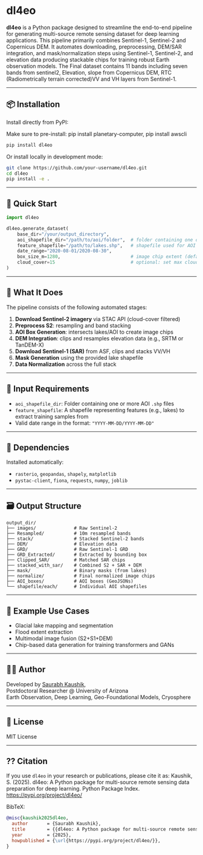 # dl4eo

**dl4eo** is a Python package designed to streamline the end-to-end pipeline for generating multi-source remote sensing dataset for deep learning applications. This pipeline primarily combines  Sentinel-1, Sentinel-2 and Copernicus DEM. It automates downloading, preprocessing, DEM/SAR integration, and mask/normalization steps using Sentinel-1, Sentinel-2, and elevation data producing stackable chips for training robust Earth observation models. The Final dataset contains 11 bands including seven bands from sentinel2, Elevation, slope from Copernicus DEM, RTC (Radiometrically terrain corrected)VV and VH layers from Sentinel-1.

---

## 📦 Installation

Install directly from PyPI:

Make sure to pre-install: pip install planetary-computer, pip install awscli



```bash
pip install dl4eo
```

Or install locally in development mode:

```bash
git clone https://github.com/your-username/dl4eo.git
cd dl4eo
pip install -e .
```

---

## 🚀 Quick Start

```python
import dl4eo

dl4eo.generate_dataset(
    base_dir="/your/output_directory",
    aoi_shapefile_dir="/path/to/aoi/folder",  # folder containing one or more AOI shapefiles
    feature_shapefile="/path/to/lakes.shp",   # shapefile used for AOI box creation & visualization
    date_range="2020-08-01/2020-08-30",
    box_size_m=1280,                          # image chip extent (default = 2560)
    cloud_cover=15                            # optional: set max cloud cover % (default = 20)
)
```

---

## 🧠 What It Does

The pipeline consists of the following automated stages:

1. **Download Sentinel-2 imagery** via STAC API (cloud-cover filtered)
2. **Preprocess S2**: resampling and band stacking
3. **AOI Box Generation**: intersects lakes/AOI to create image chips
4. **DEM Integration**: clips and resamples elevation data (e.g., SRTM or TanDEM-X)
5. **Download Sentinel-1 (SAR)** from ASF, clips and stacks VV/VH
6. **Mask Generation** using the provided lake shapefile
7. **Data Normalization** across the full stack

---

## 📂 Input Requirements

- `aoi_shapefile_dir`: Folder containing one or more AOI `.shp` files
- `feature_shapefile`: A shapefile representing features (e.g., lakes) to extract training samples from
- Valid date range in the format: `"YYYY-MM-DD/YYYY-MM-DD"`

---

## 🧰 Dependencies

Installed automatically:
- `rasterio`, `geopandas`, `shapely`, `matplotlib`
- `pystac-client`, `fiona`, `requests`, `numpy`, `joblib`

---

## 🗃 Output Structure

```
output_dir/
├── images/              # Raw Sentinel-2
├── Resampled/           # 10m resampled bands
├── stack/               # Stacked Sentinel-2 bands
├── DEM/                 # Elevation data
├── GRD/                 # Raw Sentinel-1 GRD
├── GRD_Extracted/       # Extracted by bounding box
├── Clipped_SAR/         # Matched SAR chips
├── stacked_with_sar/    # Combined S2 + SAR + DEM
├── mask/                # Binary masks (from lakes)
├── normalize/           # Final normalized image chips
├── AOI_boxes/           # AOI boxes (GeoJSONs)
└── shapefile/each/      # Individual AOI shapefiles
```

---

## 🧪 Example Use Cases

- Glacial lake mapping and segmentation
- Flood extent extraction
- Multimodal image fusion (S2+S1+DEM)
- Chip-based data generation for training transformers and GANs

---

## 🧑‍💻 Author

Developed by [Saurabh Kaushik](https://scholar.google.com/citations?user=UBGlaXIAAAAJ),  
Postdoctoral Researcher @ University of Arizona  
Earth Observation, Deep Learning, Geo-Foundational Models, Cryosphere

---

## 📜 License

MIT License

---

## ?? Citation

If you use `dl4eo` in your research or publications, please cite it as:
Kaushik, S. (2025). dl4eo: A Python package for multi-source remote sensing data preparation for deep learning.
Python Package Index. https://pypi.org/project/dl4eo/


BibTeX:
```bibtex
@misc{kaushik2025dl4eo,
  author       = {Saurabh Kaushik},
  title        = {{dl4eo: A Python package for multi-source remote sensing data preparation for deep learning}},
  year         = {2025},
  howpublished = {\url{https://pypi.org/project/dl4eo/}},
}
